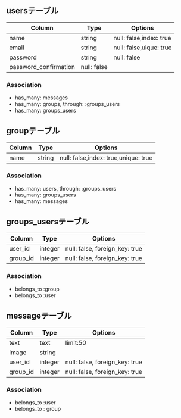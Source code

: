 ## usersテーブル
|Column|Type|Options|
|------|----|-------|
|name|string|null: false,index: true|
|email|string|null: false,uique: true|
|password|string|null: false
|password_confirmation|null: false|

### Association
- has_many: messages
- has_many: groups, through: :groups_users
- has_many: groups_users


## groupテーブル
|Column|Type|Options|
|------|----|-------|
|name|string|null: false,index: true,unique: true|

### Association
- has_many: users, through: :groups_users
- has_many: groups_users
- has_many: messages


## groups_usersテーブル
|Column|Type|Options|
|------|----|-------|
|user_id|integer|null: false, foreign_key: true|
|group_id|integer|null: false, foreign_key: true|

### Association
- belongs_to :group
- belongs_to :user


## messageテーブル
|Column|Type|Options|
|------|----|-------|
|text|text|limit:50|
|image|string||
|user_id|integer|null: false, foreign_key: true|
|group_id|integer|null: false, foreign_key: true|

### Association
- belongs_to :user
- belongs_to : group